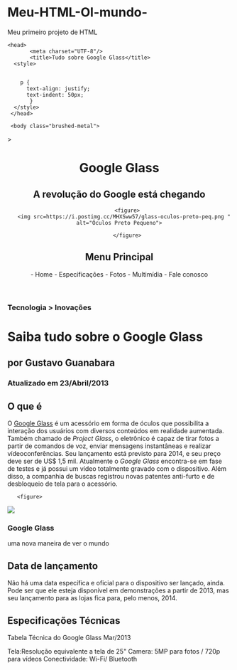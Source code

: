 # Meu-HTML-Ol-mundo-
Meu primeiro projeto de HTML 
<!DOCTYPE html>

   <html lang="pt-br">
     
    <head>
           <meta charset="UTF-8"/>
           <title>Tudo sobre Google Glass</title>
      <style>
     
        
        p {
          text-align: justify;
          text-indent: 50px;
           }
      </style>
     </head>
     
     <body class="brushed-metal">

  <!-- seu conteúdo -->

</body>
     <div id="interface">>
       <header id="cabesario">
     <hgroup>
<h1>Google Glass</h1>
<h2>A revolução do Google está chegando</h2>
</hgroup>

         <figure>
       <img src=https://i.postimg.cc/MHXSww57/glass-oculos-preto-peq.png " alt="Óculos Preto Pequeno">

         </figure>
<h2>Menu Principal</h2>
<p>- Home
- Especificações
- Fotos
- Multimídia
- Fale conosco</p>

   </header>      
 <hgroup>        
<h3>Tecnologia > Inovações</h3>
<h1>Saiba tudo sobre o Google Glass</h1>
<h2>por Gustavo Guanabara</h2>
<h3>Atualizado em 23/Abril/2013</h3>
</hroup>
       
       
<h2>O que é</h2>
<p>O <span style="text-decoration: underline;">Google Glass</span> é um acessório em forma de óculos que possibilita a interação dos usuários com diversos conteúdos em realidade aumentada. Também chamado de <i>Project Glass</i>, o eletrônico é capaz de tirar fotos a partir de comandos de voz, enviar mensagens instantâneas e realizar vídeoconferências. Seu lançamento está previsto para 2014, e seu preço deve ser de US$ 1,5 mil. Atualmente o <em>Google Glass</em> encontra-se em fase de testes e já possui um vídeo totalmente gravado com o dispositivo. Além disso, a companhia de buscas registrou novas patentes anti-furto e de desbloqueio de tela para o acessório.</p>

       <figure>   
<img src="https://i.postimg.cc/MHjQg0mV/glass-quadro-homem-mulher-1.jpg"/>
    <figcaption>
      <h3>Google Glass</h3>
      <p>uma nova maneira de ver o mundo</>
     </figcaption>
       </figure>
<h2>Data de lançamento</h2>
<p>Não há uma data específica e oficial para o dispositivo ser lançado, ainda. Pode ser que ele esteja disponível em demonstrações a partir de 2013, mas seu lançamento para as lojas fica para, pelo menos, 2014.</p>

<h2>Especificações Técnicas</h2>
<p>Tabela Técnica do Google Glass Mar/2013

Tela:Resolução equivalente a tela de 25"
Camera: 5MP para fotos / 720p para vídeos
Conectividade: Wi-Fi/ Bluetooth

